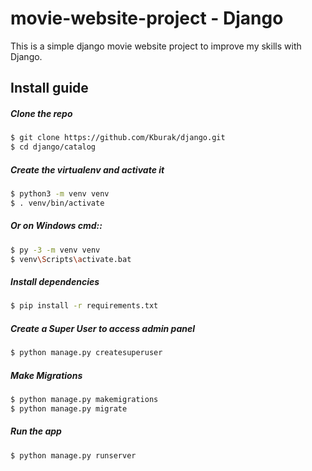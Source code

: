 # movie-website-project - Django

  This is a simple django movie website project to improve my skills with Django.
 
## Install guide

##### Clone the repo

```bash
$ git clone https://github.com/Kburak/django.git
$ cd django/catalog
```
##### Create the virtualenv and activate it
```bash
$ python3 -m venv venv
$ . venv/bin/activate
```

##### Or on Windows cmd::
```bash
$ py -3 -m venv venv
$ venv\Scripts\activate.bat
```

##### Install dependencies
```bash
$ pip install -r requirements.txt
```

##### Create a Super User to access admin panel
```bash
$ python manage.py createsuperuser
```

##### Make Migrations
```bash
$ python manage.py makemigrations
$ python manage.py migrate
```

##### Run the app
```bash
$ python manage.py runserver
```
